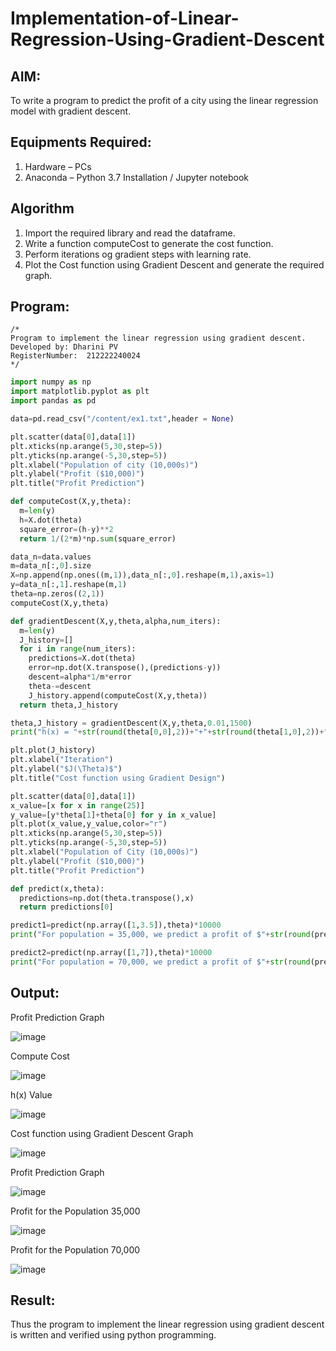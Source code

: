 # Implementation-of-Linear-Regression-Using-Gradient-Descent

## AIM:
To write a program to predict the profit of a city using the linear regression model with gradient descent.

## Equipments Required:
1. Hardware – PCs
2. Anaconda – Python 3.7 Installation / Jupyter notebook

## Algorithm
1. Import the required library and read the dataframe.
2. Write a function computeCost to generate the cost function.
3. Perform iterations og gradient steps with learning rate.
4. Plot the Cost function using Gradient Descent and generate the required graph.

## Program:
```
/*
Program to implement the linear regression using gradient descent.
Developed by: Dharini PV
RegisterNumber:  212222240024
*/
```
```python
import numpy as np
import matplotlib.pyplot as plt
import pandas as pd

data=pd.read_csv("/content/ex1.txt",header = None)

plt.scatter(data[0],data[1])
plt.xticks(np.arange(5,30,step=5))
plt.yticks(np.arange(-5,30,step=5))
plt.xlabel("Population of city (10,000s)")
plt.ylabel("Profit ($10,000)")
plt.title("Profit Prediction")

def computeCost(X,y,theta):
  m=len(y)
  h=X.dot(theta)
  square_error=(h-y)**2
  return 1/(2*m)*np.sum(square_error)

data_n=data.values
m=data_n[:,0].size
X=np.append(np.ones((m,1)),data_n[:,0].reshape(m,1),axis=1)
y=data_n[:,1].reshape(m,1)
theta=np.zeros((2,1))
computeCost(X,y,theta)

def gradientDescent(X,y,theta,alpha,num_iters):
  m=len(y)
  J_history=[]
  for i in range(num_iters):
    predictions=X.dot(theta)
    error=np.dot(X.transpose(),(predictions-y))
    descent=alpha*1/m*error
    theta-=descent
    J_history.append(computeCost(X,y,theta))
  return theta,J_history

theta,J_history = gradientDescent(X,y,theta,0.01,1500)
print("h(x) = "+str(round(theta[0,0],2))+"+"+str(round(theta[1,0],2))+"x1")

plt.plot(J_history)
plt.xlabel("Iteration")
plt.ylabel("$J(\Theta)$")
plt.title("Cost function using Gradient Design")

plt.scatter(data[0],data[1])
x_value=[x for x in range(25)]
y_value=[y*theta[1]+theta[0] for y in x_value]
plt.plot(x_value,y_value,color="r")
plt.xticks(np.arange(5,30,step=5))
plt.yticks(np.arange(-5,30,step=5))
plt.xlabel("Population of City (10,000s)")
plt.ylabel("Profit ($10,000)")
plt.title("Profit Prediction")

def predict(x,theta):
  predictions=np.dot(theta.transpose(),x)
  return predictions[0]

predict1=predict(np.array([1,3.5]),theta)*10000
print("For population = 35,000, we predict a profit of $"+str(round(predict1,0)))

predict2=predict(np.array([1,7]),theta)*10000
print("For population = 70,000, we predict a profit of $"+str(round(predict2,0)))
```
## Output:

Profit Prediction Graph

![image](https://github.com/DHARINIPV/Implementation-of-Linear-Regression-Using-Gradient-Descent/assets/119400845/6876fdf9-662d-4279-a4fa-7d2a54d1c873)

Compute Cost

![image](https://github.com/DHARINIPV/Implementation-of-Linear-Regression-Using-Gradient-Descent/assets/119400845/15e9e112-234c-4093-8f73-f882103e3271)

h(x) Value

![image](https://github.com/DHARINIPV/Implementation-of-Linear-Regression-Using-Gradient-Descent/assets/119400845/c29e7fdc-09dc-4d34-826b-4b12ed9c68d0)

Cost function using Gradient Descent Graph

![image](https://github.com/DHARINIPV/Implementation-of-Linear-Regression-Using-Gradient-Descent/assets/119400845/4d7d6e63-cfd6-4a55-8976-9c521f0b036e)

Profit Prediction Graph

![image](https://github.com/DHARINIPV/Implementation-of-Linear-Regression-Using-Gradient-Descent/assets/119400845/2b7dd83d-715a-43c6-bfb0-8d39d78270d6)

Profit for the Population 35,000

![image](https://github.com/DHARINIPV/Implementation-of-Linear-Regression-Using-Gradient-Descent/assets/119400845/f43f30f4-fabe-421b-a7f5-1e8b83053b78)

Profit for the Population 70,000

![image](https://github.com/DHARINIPV/Implementation-of-Linear-Regression-Using-Gradient-Descent/assets/119400845/be889007-f490-4f76-8c46-7d6460aff2ae)

## Result:
Thus the program to implement the linear regression using gradient descent is written and verified using python programming.
